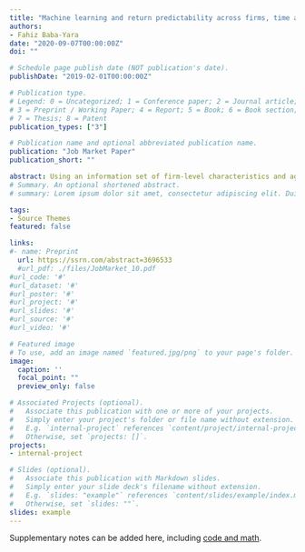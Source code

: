 ```yaml
---
title: "Machine learning and return predictability across firms, time and portfolios (JMP)"
authors:
- Fahiz Baba-Yara 
date: "2020-09-07T00:00:00Z"
doi: ""

# Schedule page publish date (NOT publication's date).
publishDate: "2019-02-01T00:00:00Z"

# Publication type.
# Legend: 0 = Uncategorized; 1 = Conference paper; 2 = Journal article;
# 3 = Preprint / Working Paper; 4 = Report; 5 = Book; 6 = Book section;
# 7 = Thesis; 8 = Patent
publication_types: ["3"]

# Publication name and optional abbreviated publication name.
publication: "Job Market Paper"
publication_short: ""

abstract: Using an information set of firm-level characteristics and aggregate-variables, we show that stock returns as far out as ten years are predictable using a neural network forecasting model. The strength of this predictability is highest in the short-run and falls with horizon. We disentangle the nature of these forecasts and show that most of the predictability we uncover comes from predicting the dominant factor in the pool of stocks; the equally weighted market return. We find that time-series variation in relative stock returns is only predictable in the short-run, consistent with the fact that longer-term discount rates do not vary much across firms. Finally, we show that a neural network model that closely adheres to economic theory generates forecasts that more robustly predict returns to the aggregate market and long-short characteristic sorted portfolios.
# Summary. An optional shortened abstract.
# summary: Lorem ipsum dolor sit amet, consectetur adipiscing elit. Duis posuere tellus ac convallis placerat. Proin tincidunt magna sed ex sollicitudin condimentum.

tags:
- Source Themes
featured: false

links:
#- name: Preprint
  url: https://ssrn.com/abstract=3696533
  #url_pdf: ./files/JobMarket_10.pdf
#url_code: '#'
#url_dataset: '#'
#url_poster: '#'
#url_project: '#'
#url_slides: '#'
#url_source: '#'
#url_video: '#'

# Featured image
# To use, add an image named `featured.jpg/png` to your page's folder. 
image:
  caption: ''  
  focal_point: ""
  preview_only: false

# Associated Projects (optional).
#   Associate this publication with one or more of your projects.
#   Simply enter your project's folder or file name without extension.
#   E.g. `internal-project` references `content/project/internal-project/index.md`.
#   Otherwise, set `projects: []`.
projects:
- internal-project

# Slides (optional).
#   Associate this publication with Markdown slides.
#   Simply enter your slide deck's filename without extension.
#   E.g. `slides: "example"` references `content/slides/example/index.md`.
#   Otherwise, set `slides: ""`.
slides: example
--- 
```


Supplementary notes can be added here, including [code and math](https://sourcethemes.com/academic/docs/writing-markdown-latex/).
